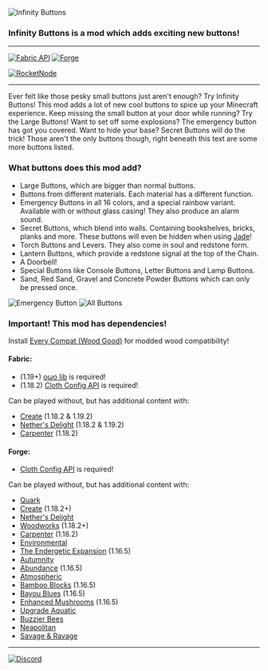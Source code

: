 ![Infinity Buttons](https://teamdiopside.nl/assets/infinitybuttons/minecraft_title.png)
### Infinity Buttons is a mod which adds exciting new buttons!

---

[![Fabric API](https://cdn.jsdelivr.net/npm/@intergrav/devins-badges@3/assets/cozy/requires/fabric-api_vector.svg)](https://modrinth.com/mod/fabric-api)
[![Forge](https://cdn.jsdelivr.net/npm/@intergrav/devins-badges@3/assets/cozy/supported/forge_vector.svg)](https://files.minecraftforge.net/net/minecraftforge/forge/)

[![RocketNode](https://teamdiopside.nl/assets/diopside/rocketnode.png)](https://billing.rocketnode.com/aff.php?aff=150440)

---

Ever felt like those pesky small buttons just aren't enough? Try Infinity Buttons! This mod adds a lot of new cool buttons to spice up your Minecraft experience. Keep missing the small button at your door while running? Try the Large Buttons! Want to set off some explosions? The emergency button has got you covered. Want to hide your base? Secret Buttons will do the trick! Those aren't the only buttons though, right beneath this text are some more buttons listed.

### What buttons does this mod add?

- Large Buttons, which are bigger than normal buttons.
- Buttons from different materials. Each material has a different function.
- Emergency Buttons in all 16 colors, and a special rainbow variant. Available with or without glass casing! They also produce an alarm sound.
- Secret Buttons, which blend into walls. Containing bookshelves, bricks, planks and more. These buttons will even be hidden when using [Jade](https://modrinth.com/mod/jade)!
- Torch Buttons and Levers. They also come in soul and redstone form.
- Lantern Buttons, which provide a redstone signal at the top of the Chain.
- A Doorbell!
- Special Buttons like Console Buttons, Letter Buttons and Lamp Buttons.
- Sand, Red Sand, Gravel and Concrete Powder Buttons which can only be pressed once.

![Emergency Button](https://teamdiopside.nl/assets/infinitybuttons/emergency.png)
![All Buttons](https://teamdiopside.nl/assets/infinitybuttons/all_buttons.png)


### Important! This mod has dependencies!

Install [Every Compat (Wood Good)](https://modrinth.com/mod/every-compat) for modded wood compatibility!

#### Fabric:
- (1.19+) [oωo lib](https://modrinth.com/mod/owo-lib) is required!
- (1.18.2) [Cloth Config API](https://www.curseforge.com/minecraft/mc-mods/cloth-config) is required!

Can be played without, but has additional content with:

- [Create](https://modrinth.com/mod/create) (1.18.2 & 1.19.2)
- [Nether's Delight](https://www.curseforge.com/minecraft/mc-mods/nethers-delight-fabric) (1.18.2 & 1.19.2)
- [Carpenter](https://www.curseforge.com/minecraft/mc-mods/carpenter) (1.18.2)

#### Forge:
- [Cloth Config API](https://modrinth.com/mod/cloth-config) is required! 

Can be played without, but has additional content with:

- [Quark](https://quarkmod.net/)
- [Create](https://modrinth.com/mod/create) (1.18.2+)
- [Nether's Delight](https://www.curseforge.com/minecraft/mc-mods/nethers-delight)
- [Woodworks](https://www.curseforge.com/minecraft/mc-mods/woodworks) (1.18.2+)
- [Carpenter](https://www.curseforge.com/minecraft/mc-mods/carpenter) (1.18.2)
- [Environmental](https://www.curseforge.com/minecraft/mc-mods/environmental)
- [The Endergetic Expansion](https://www.curseforge.com/minecraft/mc-mods/endergetic) (1.16.5)
- [Autumnity](https://www.curseforge.com/minecraft/mc-mods/autumnity)
- [Abundance](https://modrinth.com/mod/abundance) (1.16.5)
- [Atmospheric](https://www.curseforge.com/minecraft/mc-mods/atmospheric)
- [Bamboo Blocks](https://www.curseforge.com/minecraft/mc-mods/bamboo-blocks) (1.16.5)
- [Bayou Blues](https://modrinth.com/mod/bayou-blues) (1.16.5)
- [Enhanced Mushrooms](https://modrinth.com/mod/enhanced-mushrooms) (1.16.5)
- [Upgrade Aquatic](https://www.curseforge.com/minecraft/mc-mods/upgrade-aquatic)
- [Buzzier Bees](https://www.curseforge.com/minecraft/mc-mods/buzzier-bees)
- [Neapolitan](https://www.curseforge.com/minecraft/mc-mods/neapolitan)
- [Savage & Ravage](https://www.curseforge.com/minecraft/mc-mods/savage-and-ravage)

---

[![Discord](https://teamdiopside.nl/assets/diopside/Serverbanner.png)](https://teamdiopside.nl/discord/)

